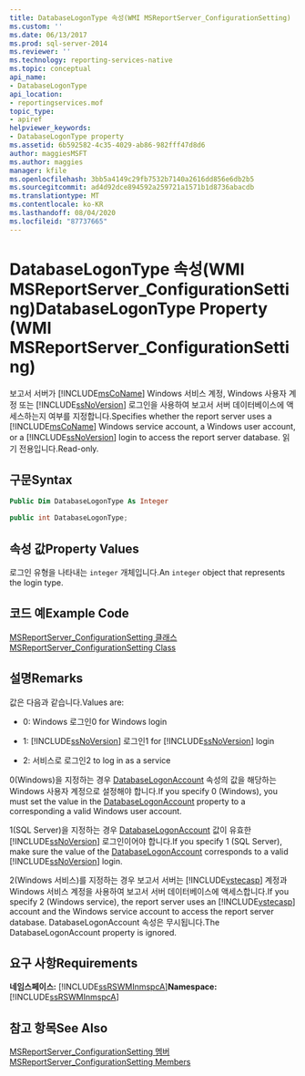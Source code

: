 ```yaml
---
title: DatabaseLogonType 속성(WMI MSReportServer_ConfigurationSetting) | Microsoft Docs
ms.custom: ''
ms.date: 06/13/2017
ms.prod: sql-server-2014
ms.reviewer: ''
ms.technology: reporting-services-native
ms.topic: conceptual
api_name:
- DatabaseLogonType
api_location:
- reportingservices.mof
topic_type:
- apiref
helpviewer_keywords:
- DatabaseLogonType property
ms.assetid: 6b592582-4c35-4029-ab86-982fff47d8d6
author: maggiesMSFT
ms.author: maggies
manager: kfile
ms.openlocfilehash: 3bb5a4149c29fb7532b7140a2616dd856e6db2b5
ms.sourcegitcommit: ad4d92dce894592a259721a1571b1d8736abacdb
ms.translationtype: MT
ms.contentlocale: ko-KR
ms.lasthandoff: 08/04/2020
ms.locfileid: "87737665"
---
```

# <a name="databaselogontype-property-wmi-msreportserver_configurationsetting"></a><span data-ttu-id="ea32e-102">DatabaseLogonType 속성(WMI MSReportServer_ConfigurationSetting)</span><span class="sxs-lookup"><span data-stu-id="ea32e-102">DatabaseLogonType Property (WMI MSReportServer_ConfigurationSetting)</span></span>
  <span data-ttu-id="ea32e-103">보고서 서버가 [!INCLUDE[msCoName](../../includes/msconame-md.md)] Windows 서비스 계정, Windows 사용자 계정 또는 [!INCLUDE[ssNoVersion](../../includes/ssnoversion-md.md)] 로그인을 사용하여 보고서 서버 데이터베이스에 액세스하는지 여부를 지정합니다.</span><span class="sxs-lookup"><span data-stu-id="ea32e-103">Specifies whether the report server uses a [!INCLUDE[msCoName](../../includes/msconame-md.md)] Windows service account, a Windows user account, or a [!INCLUDE[ssNoVersion](../../includes/ssnoversion-md.md)] login to access the report server database.</span></span> <span data-ttu-id="ea32e-104">읽기 전용입니다.</span><span class="sxs-lookup"><span data-stu-id="ea32e-104">Read-only.</span></span>  
  
## <a name="syntax"></a><span data-ttu-id="ea32e-105">구문</span><span class="sxs-lookup"><span data-stu-id="ea32e-105">Syntax</span></span>  
  
```vb  
Public Dim DatabaseLogonType As Integer  
```  
  
```csharp  
public int DatabaseLogonType;  
```  
  
## <a name="property-values"></a><span data-ttu-id="ea32e-106">속성 값</span><span class="sxs-lookup"><span data-stu-id="ea32e-106">Property Values</span></span>  
 <span data-ttu-id="ea32e-107">로그인 유형을 나타내는 `integer` 개체입니다.</span><span class="sxs-lookup"><span data-stu-id="ea32e-107">An `integer` object that represents the login type.</span></span>  
  
## <a name="example-code"></a><span data-ttu-id="ea32e-108">코드 예</span><span class="sxs-lookup"><span data-stu-id="ea32e-108">Example Code</span></span>  
 [<span data-ttu-id="ea32e-109">MSReportServer_ConfigurationSetting 클래스</span><span class="sxs-lookup"><span data-stu-id="ea32e-109">MSReportServer_ConfigurationSetting Class</span></span>](msreportserver-configurationsetting-class.md)  
  
## <a name="remarks"></a><span data-ttu-id="ea32e-110">설명</span><span class="sxs-lookup"><span data-stu-id="ea32e-110">Remarks</span></span>  
 <span data-ttu-id="ea32e-111">값은 다음과 같습니다.</span><span class="sxs-lookup"><span data-stu-id="ea32e-111">Values are:</span></span>  
  
-   <span data-ttu-id="ea32e-112">0: Windows 로그인</span><span class="sxs-lookup"><span data-stu-id="ea32e-112">0 for Windows login</span></span>  
  
-   <span data-ttu-id="ea32e-113">1: [!INCLUDE[ssNoVersion](../../includes/ssnoversion-md.md)] 로그인</span><span class="sxs-lookup"><span data-stu-id="ea32e-113">1 for [!INCLUDE[ssNoVersion](../../includes/ssnoversion-md.md)] login</span></span>  
  
-   <span data-ttu-id="ea32e-114">2: 서비스로 로그인</span><span class="sxs-lookup"><span data-stu-id="ea32e-114">2 to log in as a service</span></span>  
  
 <span data-ttu-id="ea32e-115">0(Windows)을 지정하는 경우 [DatabaseLogonAccount](configurationsetting-property-databaselogonaccount.md) 속성의 값을 해당하는 Windows 사용자 계정으로 설정해야 합니다.</span><span class="sxs-lookup"><span data-stu-id="ea32e-115">If you specify 0 (Windows), you must set the value in the [DatabaseLogonAccount](configurationsetting-property-databaselogonaccount.md) property to a corresponding a valid Windows user account.</span></span>  
  
 <span data-ttu-id="ea32e-116">1(SQL Server)을 지정하는 경우 [DatabaseLogonAccount](configurationsetting-property-databaselogonaccount.md) 값이 유효한 [!INCLUDE[ssNoVersion](../../includes/ssnoversion-md.md)] 로그인이어야 합니다.</span><span class="sxs-lookup"><span data-stu-id="ea32e-116">If you specify 1 (SQL Server), make sure the value of the [DatabaseLogonAccount](configurationsetting-property-databaselogonaccount.md) corresponds to a valid [!INCLUDE[ssNoVersion](../../includes/ssnoversion-md.md)] login.</span></span>  
  
 <span data-ttu-id="ea32e-117">2(Windows 서비스)를 지정하는 경우 보고서 서버는 [!INCLUDE[vstecasp](../../includes/vstecasp-md.md)] 계정과 Windows 서비스 계정을 사용하여 보고서 서버 데이터베이스에 액세스합니다.</span><span class="sxs-lookup"><span data-stu-id="ea32e-117">If you specify 2 (Windows service), the report server uses an [!INCLUDE[vstecasp](../../includes/vstecasp-md.md)] account and the Windows service account to access the report server database.</span></span> <span data-ttu-id="ea32e-118">DatabaseLogonAccount 속성은 무시됩니다.</span><span class="sxs-lookup"><span data-stu-id="ea32e-118">The DatabaseLogonAccount property is ignored.</span></span>  
  
## <a name="requirements"></a><span data-ttu-id="ea32e-119">요구 사항</span><span class="sxs-lookup"><span data-stu-id="ea32e-119">Requirements</span></span>  
 <span data-ttu-id="ea32e-120">**네임스페이스:** [!INCLUDE[ssRSWMInmspcA](../../includes/ssrswminmspca-md.md)]</span><span class="sxs-lookup"><span data-stu-id="ea32e-120">**Namespace:** [!INCLUDE[ssRSWMInmspcA](../../includes/ssrswminmspca-md.md)]</span></span>  
  
## <a name="see-also"></a><span data-ttu-id="ea32e-121">참고 항목</span><span class="sxs-lookup"><span data-stu-id="ea32e-121">See Also</span></span>  
 [<span data-ttu-id="ea32e-122">MSReportServer_ConfigurationSetting 멤버</span><span class="sxs-lookup"><span data-stu-id="ea32e-122">MSReportServer_ConfigurationSetting Members</span></span>](msreportserver-configurationsetting-members.md)  
  
  
